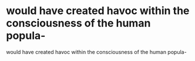 # would have created havoc within the consciousness of the human popula-

would have created havoc within the consciousness of the human popula-